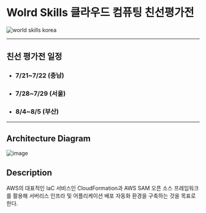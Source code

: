# Wolrd Skills 클라우드 컴퓨팅 친선평가전

![world skills korea](http://hrdc.hrdkorea.or.kr/hrdc/upload/image/20130908/475426.jpg)

---
## 친선 평가전 일정
+ ### 7/21~7/22 (충남)
+ ### 7/28~7/29 (서울)
+ ### 8/4~8/5 (부산)

---
## Architecture Diagram
![image](https://user-images.githubusercontent.com/77256585/178883685-e09c24aa-6e6b-4809-9190-3eb968c072d1.png)

## Description
AWS의 대표적인 IaC 서비스인 CloudFormation과 AWS SAM 오픈 소스 프레임워크를 활용해 서버리스 인프라 및 어플리케이션 배포 자동화 환경을 구축하는 것을 목표로한다. 
